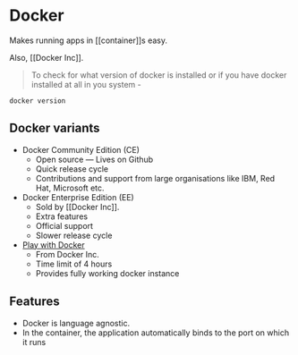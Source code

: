 # Docker

Makes running apps in [[container]]s easy.

Also, [[Docker Inc]].

> To check for what version of docker is installed or if you have docker installed at all in you system -

```docker
docker version
```

## Docker variants

- Docker Community Edition (CE)
  - Open source — Lives on Github
  - Quick release cycle
  - Contributions and support from large organisations like IBM, Red Hat, Microsoft etc.
- Docker Enterprise Edition (EE)
  - Sold by [[Docker Inc]].
  - Extra features
  - Official support
  - Slower release cycle
- [Play with Docker](http://labs.play-with-docker.com)
  - From Docker Inc.
  - Time limit of 4 hours
  - Provides fully working docker instance

## Features

- Docker is language agnostic.
- In the container, the application automatically binds to the port on which it runs
